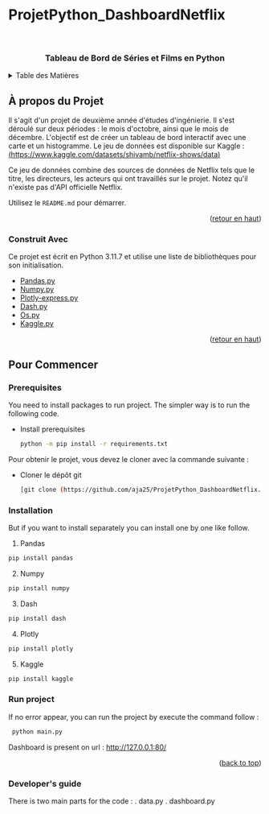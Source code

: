 # ProjetPython_DashboardNetflix

<!-- LOGO DU PROJET -->
<br />
<div align="center">

  <h3 align="center">Tableau de Bord de Séries et Films en Python</h3>

</div>

<!-- TABLE DES MATIÈRES -->
<details>
  <summary>Table des Matières</summary>
  <ol>
    <li>
      <a href="#about-the-project">À propos du Projet</a>
      <ul>
        <li><a href="#built-with">Construit Avec</a></li>
      </ul>
    </li>
    <li>
      <a href="#getting-started">Pour Commencer</a>
      <ul>
        <li><a href="#prerequisites">Prérequis</a></li>
        <li><a href="#installation">Installation</a></li>
        <li><a href="#run project">Exécution du Projet</a></li>
      </ul>
    </li>
    <li>
      <a href="#developer_guide">Guide du Développeur</a></li>
      <ul>
        <li><a href="#data_cleaning">Nettoyage des Données</a></li>
        <li>
          <a href="#dashboard">Tableau de Bord</a>
            <ul>
              <li><a href="#frontend">Interface Utilisateur</a></li>
              <li><a href="#backend">Backend</a></li>
            </ul>
        </li>
      </ul>
    <li><a href="#contact">Contact</a></li>
  </ol>
</details>

<!-- À PROPOS DU PROJET -->
## À propos du Projet

Il s'agit d'un projet de deuxième année d'études d'ingénierie.
Il s'est déroulé sur deux périodes : le mois d'octobre, ainsi que le mois de décembre.
L'objectif est de créer un tableau de bord interactif avec une carte et un histogramme.
Le jeu de données est disponible sur Kaggle :
[(https://www.kaggle.com/datasets/shivamb/netflix-shows/data)](https://www.kaggle.com/datasets/shivamb/netflix-shows)

Ce jeu de données combine des sources de données de Netflix tels que le titre, les directeurs, les acteurs qui ont travaillés sur le projet.
Notez qu'il n'existe pas d'API officielle Netflix.


Utilisez le `README.md` pour démarrer.

<p align="right">(<a href="#top">retour en haut</a>)</p>

### Construit Avec

Ce projet est écrit en Python 3.11.7 et utilise une liste de bibliothèques pour son initialisation.

* [Pandas.py](https://pandas.pydata.org)
* [Numpy.py](https://numpy.org)
* [Plotly-express.py](https://plotly.com/python/plotly-express/)
* [Dash.py](https://dash.plotly.com)
* [Os.py](https://docs.python.org/fr/3/library/os.html)
* [Kaggle.py](https://github.com/Kaggle/kaggle-api)

<p align="right">(<a href="#top">retour en haut</a>)</p>

<!-- POUR COMMENCER -->
## Pour Commencer
### Prerequisites

You need to install packages to run project.
The simpler way is to run the following code.

* Install prerequisites
  ```sh
  python -m pip install -r requirements.txt
  ```

Pour obtenir le projet, vous devez le cloner avec la commande suivante :

* Cloner le dépôt git
  ```sh
  [git clone (https://github.com/aja25/ProjetPython_DashboardNetflix.git)]

### Installation

But if you want to install separately you can install one by one like follow.

1. Pandas
  ```sh
  pip install pandas
  ```
2. Numpy
  ```sh
  pip install numpy
  ```
3. Dash
  ```sh
  pip install dash
  ```
4. Plotly
  ```sh
  pip install plotly
  ```
5. Kaggle
  ```sh
  pip install kaggle
  ```


### Run project
If no error appear, you can run the project by execute the command follow : 
 ```sh
  python main.py
  ```
Dashboard is present on url : http://127.0.0.1:80/

<p align="right">(<a href="#top">back to top</a>)</p>


### Developer's guide 
There is two main parts for the code  :
. data.py
. dashboard.py





